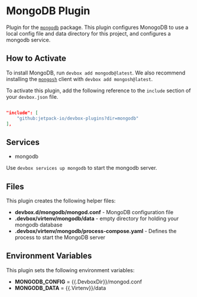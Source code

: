 # MongoDB Plugin

Plugin for the [`mongodb`](https://www.nixhub.io/packages/mongodb) package. This plugin configures MonogoDB to use a local config file and data directory for this project, and configures a mongodb service.

## How to Activate

To install MongoDB, run `devbox add mongodb@latest`. We also recommend installing the [`mongosh`](https://nixhub.io/packages/mongosh) client with `devbox add mongosh@latest`.

To activate this plugin, add the following reference to the `include` section of your `devbox.json` file.

```json

"include": [
    "github:jetpack-io/devbox-plugins?dir=mongodb"
],
```

## Services

* mongodb

Use `devbox services up mongodb` to start the mongodb server.

## Files

This plugin creates the following helper files:

* **devbox.d/mongodb/mongod.conf** - MongoDB configuration file
* **.devbox/virtenv/mongodb/data** - empty directory for holding your mongodb database
* **.devbox/virtenv/mongodb/process-compose.yaml** - Defines the process to start the MongoDB server

## Environment Variables

This plugin sets the following environment variables:

* **MONGODB_CONFIG** = {{.DevboxDir}}/mongod.conf
* **MONGODB_DATA** = {{.Virtenv}}/data
